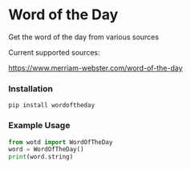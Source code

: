 # Word of the Day

Get the word of the day from various sources

Current supported sources:

https://www.merriam-webster.com/word-of-the-day

### Installation

```
pip install wordoftheday
```
### Example Usage

```python
from wotd import WordOfTheDay
word = WordOfTheDay()
print(word.string)
```
